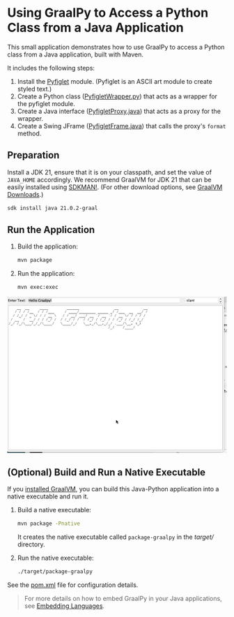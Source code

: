 # Using GraalPy to Access a Python Class from a Java Application 

This small application demonstrates how to use GraalPy to access a Python class from a Java application, built with Maven.

It includes the following steps:
1. Install the [Pyfiglet](https://github.com/pwaller/pyfiglet) module. (Pyfiglet is an ASCII art module to create styled text.)
2. Create a Python class ([PyfigletWrapper.py](src/main/resources/PyfigletWrapper.py)) that acts as a wrapper for the pyfiglet module.
3. Create a Java interface ([PyfigletProxy.java](src/main/java/com/oracle/example/graalpy/PyfigletProxy.java)) that acts as a proxy for the wrapper.
4. Create a Swing JFrame ([PyfigletFrame.java](src/main/java/com/oracle/example/graalpy/PyfigletFrame.java)) that calls the proxy's `format` method.

## Preparation

Install a JDK 21, ensure that it is on your classpath, and set the value of `JAVA_HOME` accordingly.
We recommend GraalVM for JDK 21 that can be easily installed using [SDKMAN!](https://sdkman.io/). (For other download options, see [GraalVM Downloads](https://www.graalvm.org/downloads/).)
```bash
sdk install java 21.0.2-graal
```

## Run the Application

1. Build the application:
    ```bash
    mvn package
    ```
2. Run the application:
    ```bash
    mvn exec:exec
    ```  


![Pyfiglet Java Application](Pyfiglet%20GUI.gif)

## (Optional) Build and Run a Native Executable

If you [installed GraalVM](https://www.graalvm.org/downloads/), you can build this Java-Python application into a native executable and run it.

1. Build a native executable:
    ```bash
    mvn package -Pnative
    ```
    It creates the native executable called `package-graalpy` in the _target/_ directory.

2. Run the native executable:
    ```bash
    ./target/package-graalpy
    ```

See the [pom.xml](./pom.xml) file for configuration details.

> For more details on how to embed GraalPy in your Java applications, see [Embedding Languages](https://www.graalvm.org/latest/reference-manual/embed-languages/).